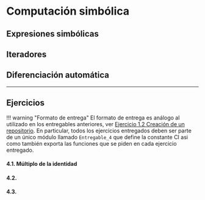 # Computación simbólica

## Expresiones simbólicas

## Iteradores

## Diferenciación automática


---


## Ejercicios

!!! warning "Formato de entrega"
    El formato de entrega es análogo al utilizado en los entregables anteriores, ver [Ejercicio 1.2 Creación de un repositorio](https://mforets.github.io/computacion-cientifica-en-julia/dev/Herramientas/Entorno_de_desarrollo/#.2.-Creaci%C3%B3n-de-un-repositorio). En particular, todos los ejercicios entregados deben ser parte de un único módulo llamado `Entregable_4` que define la constante CI asi como también exporta las funciones que se piden en cada ejercicio entregado.

#### 4.1. Múltiplo de la identidad

#### 4.2. 

#### 4.3.
